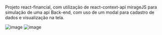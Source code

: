Projeto react-financial, com utilização de react-context-api mirageJS para simulação de uma api Back-end, com uso de um modal para cadastro de dados e visualização na tela.

![image](https://user-images.githubusercontent.com/64990900/142711128-e4ce2ccc-0fc3-40ca-a2bc-d554ee9c750d.png)
![image](https://user-images.githubusercontent.com/64990900/142711132-5cba609d-5192-4d56-a9de-214367b9b9e3.png)
